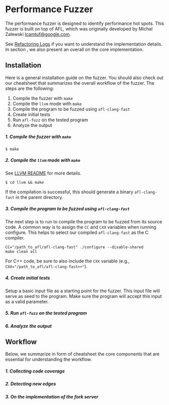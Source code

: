 # Performance Fuzzer

The performance fuzzer is designed to identify performance hot spots. This fuzzer is built on top of AFL, which was originally developed by Michal Zalewski <lcamtuf@google.com>.

See [Refactoring Logs](docs/RecfactoringLogs.md) if you want to understand the implementation details. In section [](), we also present an overall on the core implementation.

## Installation

Here is a general installation guide on the fuzzer. You should also check out our cheatsheet that summarizes the overall workflow of the fuzzer. The steps are the following:

1. Compile the fuzzer with `make`
2. Compile the `llvm` mode with `make`
3. Compile the program to be fuzzed using `afl-clang-fast`
4. Create initial tests
5. Run `afl-fuzz` on the tested program
6. Analyze the output

##### 1. Compile the fuzzer with `make`

```
$ make
```

##### 2. Compile the `llvm` mode with `make`

See [LLVM README](llvm_mode/README.llvm) for more details.

```
$ cd llvm && make
```

If the compilation is successful, this should generate a binary `afl-clang-fast` in the parent directory.

##### 3. Compile the program to be fuzzed using `afl-clang-fast`

The next step is to run to compile the program to be fuzzed from its source code. A common way is to assign the `CC` and `CXX` variables when running configure. This helps to select our compiled `afl-clang-fast` as the C compiler.

```
CC="/path_to_afl/afl-clang-fast" ./configure --disable-shared
make clean all
```

For C++ code, be sure to also include the `CXX` variable (e.g., `CXX="/path_to_afl/afl-clang-fast++"`).

##### 4. Create initial tests

Setup a basic input file as a starting point for the fuzzer. This input file will serve as seed to the program. Make sure the program will accept this input as a valid parameter.

##### 5. Run `afl-fuzz` on the tested program



##### 6. Analyze the output


## Workflow

Below, we summarize in form of cheatsheet the core components that are essential for understanding the workflow.

##### 1. Collecting code coverage
##### 2. Detecting new edges
##### 3. On the implementation of the fork server